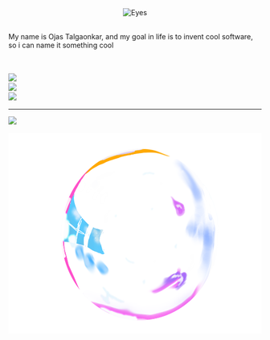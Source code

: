 <div align="center">
  <img src="banner.png" alt="Eyes" />
</div> <br>

My name is Ojas Talgaonkar, and my goal in life is to invent cool software, so i can name it something cool<br><br><br>

![](https://github-readme-stats.vercel.app/api?username=OjasTalgaonkar&theme=dark&hide_border=false&include_all_commits=false&count_private=false)<br/>
![](https://github-readme-streak-stats.herokuapp.com/?user=OjasTalgaonkar&theme=dark&hide_border=false)<br/>
![](https://github-readme-stats.vercel.app/api/top-langs/?username=OjasTalgaonkar&theme=dark&hide_border=false&include_all_commits=false&count_private=false&layout=compact)

---

[![](https://visitcount.itsvg.in/api?id=OjasTalgaonkar&icon=0&color=0)](https://visitcount.itsvg.in)

<div align="center">
  <img src="image.png" alt="bubble" height="400" width="570"/>
</div>
